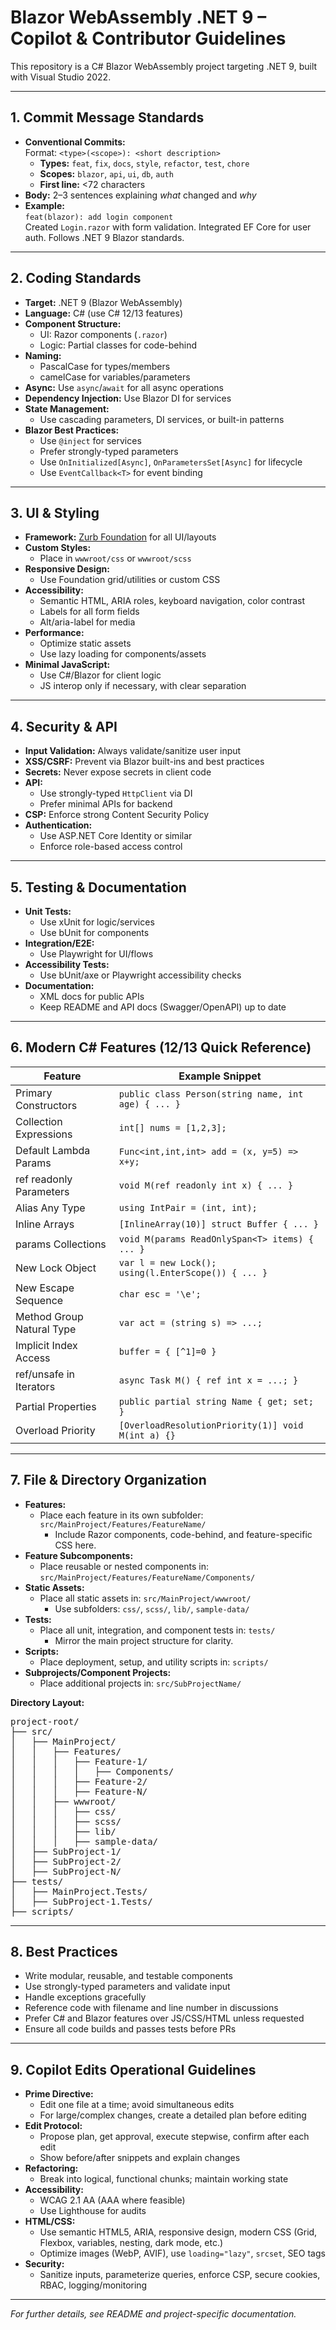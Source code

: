 ﻿# Blazor WebAssembly .NET 9 – Copilot & Contributor Guidelines

This repository is a C# Blazor WebAssembly project targeting .NET 9, built with Visual Studio 2022.

---

## 1. Commit Message Standards

- **Conventional Commits:**  
  Format: `<type>(<scope>): <short description>`
  - **Types:** `feat`, `fix`, `docs`, `style`, `refactor`, `test`, `chore`
  - **Scopes:** `blazor`, `api`, `ui`, `db`, `auth`
  - **First line:** <72 characters
- **Body:** 2–3 sentences explaining *what* changed and *why*
- **Example:**  
  `feat(blazor): add login component`  
  Created `Login.razor` with form validation. Integrated EF Core for user auth. Follows .NET 9 Blazor standards.

---

## 2. Coding Standards

- **Target:** .NET 9 (Blazor WebAssembly)
- **Language:** C# (use C# 12/13 features)
- **Component Structure:**  
  - UI: Razor components (`.razor`)
  - Logic: Partial classes for code-behind
- **Naming:**  
  - PascalCase for types/members
  - camelCase for variables/parameters
- **Async:** Use `async`/`await` for all async operations
- **Dependency Injection:** Use Blazor DI for services
- **State Management:**  
  - Use cascading parameters, DI services, or built-in patterns
- **Blazor Best Practices:**  
  - Use `@inject` for services
  - Prefer strongly-typed parameters
  - Use `OnInitialized[Async]`, `OnParametersSet[Async]` for lifecycle
  - Use `EventCallback<T>` for event binding

---

## 3. UI & Styling

- **Framework:** [Zurb Foundation](https://get.foundation/) for all UI/layouts
- **Custom Styles:**  
  - Place in `wwwroot/css` or `wwwroot/scss`
- **Responsive Design:**  
  - Use Foundation grid/utilities or custom CSS
- **Accessibility:**  
  - Semantic HTML, ARIA roles, keyboard navigation, color contrast
  - Labels for all form fields
  - Alt/aria-label for media
- **Performance:**  
  - Optimize static assets
  - Use lazy loading for components/assets
- **Minimal JavaScript:**  
  - Use C#/Blazor for client logic
  - JS interop only if necessary, with clear separation

---

## 4. Security & API

- **Input Validation:** Always validate/sanitize user input
- **XSS/CSRF:** Prevent via Blazor built-ins and best practices
- **Secrets:** Never expose secrets in client code
- **API:**  
  - Use strongly-typed `HttpClient` via DI
  - Prefer minimal APIs for backend
- **CSP:** Enforce strong Content Security Policy
- **Authentication:**  
  - Use ASP.NET Core Identity or similar
  - Enforce role-based access control

---

## 5. Testing & Documentation

- **Unit Tests:**  
  - Use xUnit for logic/services
  - Use bUnit for components
- **Integration/E2E:**  
  - Use Playwright for UI/flows
- **Accessibility Tests:**  
  - Use bUnit/axe or Playwright accessibility checks
- **Documentation:**  
  - XML docs for public APIs
  - Keep README and API docs (Swagger/OpenAPI) up to date

---

## 6. Modern C# Features (12/13 Quick Reference)

| Feature                  | Example Snippet |
|--------------------------|----------------|
| Primary Constructors     | `public class Person(string name, int age) { ... }` |
| Collection Expressions   | `int[] nums = [1,2,3];` |
| Default Lambda Params    | `Func<int,int,int> add = (x, y=5) => x+y;` |
| ref readonly Parameters  | `void M(ref readonly int x) { ... }` |
| Alias Any Type           | `using IntPair = (int, int);` |
| Inline Arrays            | `[InlineArray(10)] struct Buffer { ... }` |
| params Collections       | `void M(params ReadOnlySpan<T> items) { ... }` |
| New Lock Object          | `var l = new Lock(); using(l.EnterScope()) { ... }` |
| New Escape Sequence      | `char esc = '\e';` |
| Method Group Natural Type| `var act = (string s) => ...;` |
| Implicit Index Access    | `buffer = { [^1]=0 }` |
| ref/unsafe in Iterators  | `async Task M() { ref int x = ...; }` |
| Partial Properties       | `public partial string Name { get; set; }` |
| Overload Priority        | `[OverloadResolutionPriority(1)] void M(int a) {}` |

---

## 7. File & Directory Organization

- **Features:**  
  - Place each feature in its own subfolder: `src/MainProject/Features/FeatureName/`
    - Include Razor components, code-behind, and feature-specific CSS here.
- **Feature Subcomponents:**  
  - Place reusable or nested components in: `src/MainProject/Features/FeatureName/Components/`
- **Static Assets:**  
  - Place all static assets in: `src/MainProject/wwwroot/`
    - Use subfolders: `css/`, `scss/`, `lib/`, `sample-data/`
- **Tests:**  
  - Place all unit, integration, and component tests in: `tests/`
    - Mirror the main project structure for clarity.
- **Scripts:**  
  - Place deployment, setup, and utility scripts in: `scripts/`
- **Subprojects/Component Projects:**  
  - Place additional projects in: `src/SubProjectName/`

**Directory Layout:**
<pre>
project-root/
├── src/
│   ├── MainProject/
│   │   ├── Features/
│   │   │   ├── Feature-1/
│   │   │   │   ├── Components/
│   │   │   ├── Feature-2/
│   │   │   ├── Feature-N/
│   │   ├── wwwroot/
│   │   │   ├── css/
│   │   │   ├── scss/
│   │   │   ├── lib/
│   │   │   ├── sample-data/
│   ├── SubProject-1/
│   ├── SubProject-2/
│   ├── SubProject-N/
├── tests/
│   ├── MainProject.Tests/
│   ├── SubProject-1.Tests/
├── scripts/
</pre>

---

## 8. Best Practices

- Write modular, reusable, and testable components
- Use strongly-typed parameters and validate input
- Handle exceptions gracefully
- Reference code with filename and line number in discussions
- Prefer C# and Blazor features over JS/CSS/HTML unless requested
- Ensure all code builds and passes tests before PRs

---

## 9. Copilot Edits Operational Guidelines

- **Prime Directive:**  
  - Edit one file at a time; avoid simultaneous edits
  - For large/complex changes, create a detailed plan before editing
- **Edit Protocol:**  
  - Propose plan, get approval, execute stepwise, confirm after each edit
  - Show before/after snippets and explain changes
- **Refactoring:**  
  - Break into logical, functional chunks; maintain working state
- **Accessibility:**  
  - WCAG 2.1 AA (AAA where feasible)
  - Use Lighthouse for audits
- **HTML/CSS:**  
  - Use semantic HTML5, ARIA, responsive design, modern CSS (Grid, Flexbox, variables, nesting, dark mode, etc.)
  - Optimize images (WebP, AVIF), use `loading="lazy"`, `srcset`, SEO tags
- **Security:**  
  - Sanitize inputs, parameterize queries, enforce CSP, secure cookies, RBAC, logging/monitoring

---

*For further details, see README and project-specific documentation.*